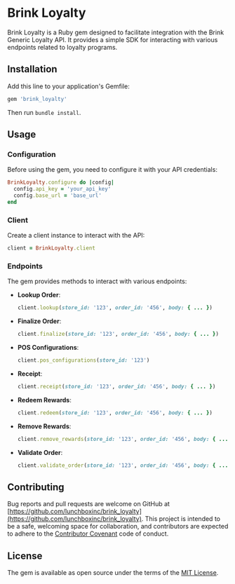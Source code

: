 # Brink Loyalty

Brink Loyalty is a Ruby gem designed to facilitate integration with the Brink Generic Loyalty API. It provides a simple SDK for interacting with various endpoints related to loyalty programs.

## Installation

Add this line to your application's Gemfile:

```ruby
gem 'brink_loyalty'
```

Then run `bundle install`.


## Usage

### Configuration

Before using the gem, you need to configure it with your API credentials:

```ruby
BrinkLoyalty.configure do |config|
  config.api_key = 'your_api_key'
  config.base_url = 'base_url'
end
```

### Client

Create a client instance to interact with the API:

```ruby
client = BrinkLoyalty.client
```


### Endpoints

The gem provides methods to interact with various endpoints:

- **Lookup Order**:
  ```ruby
  client.lookup(store_id: '123', order_id: '456', body: { ... })
  ```

- **Finalize Order**:
  ```ruby
  client.finalize(store_id: '123', order_id: '456', body: { ... })
  ```

- **POS Configurations**:
  ```ruby
  client.pos_configurations(store_id: '123')
  ```

- **Receipt**:
  ```ruby
  client.receipt(store_id: '123', order_id: '456', body: { ... })
  ```

- **Redeem Rewards**:
  ```ruby
  client.redeem(store_id: '123', order_id: '456', body: { ... })
  ```

- **Remove Rewards**:
  ```ruby
  client.remove_rewards(store_id: '123', order_id: '456', body: { ... })
  ```

- **Validate Order**:
  ```ruby
  client.validate_order(store_id: '123', order_id: '456', body: { ... })
  ```

## Contributing

Bug reports and pull requests are welcome on GitHub at [https://github.com/lunchboxinc/brink_loyalty](https://github.com/lunchboxinc/brink_loyalty). This project is intended to be a safe, welcoming space for collaboration, and contributors are expected to adhere to the [Contributor Covenant](https://www.contributor-covenant.org) code of conduct.

## License

The gem is available as open source under the terms of the [MIT License](https://opensource.org/licenses/MIT).
